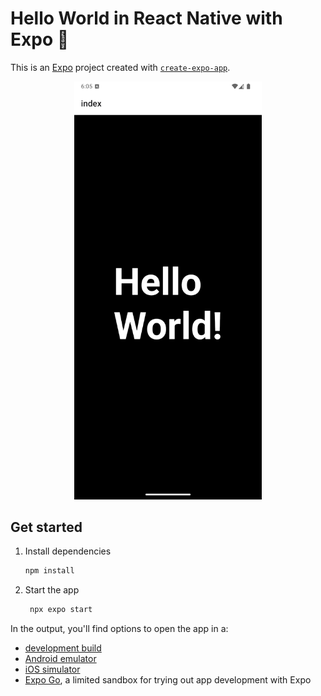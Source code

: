 # Hello World in React Native with Expo 👋

This is an [Expo](https://expo.dev) project created with [`create-expo-app`](https://www.npmjs.com/package/create-expo-app).

<p align="center">
   <img src="/.github/screenshot.png" width="300px">
</p>

## Get started

1. Install dependencies

   ```bash
   npm install
   ```

2. Start the app

   ```bash
    npx expo start
   ```

In the output, you'll find options to open the app in a:

- [development build](https://docs.expo.dev/develop/development-builds/introduction/)
- [Android emulator](https://docs.expo.dev/workflow/android-studio-emulator/)
- [iOS simulator](https://docs.expo.dev/workflow/ios-simulator/)
- [Expo Go](https://expo.dev/go), a limited sandbox for trying out app development with Expo
